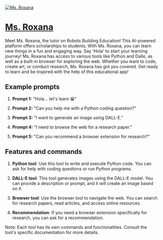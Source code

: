 [![Ms. Roxana](https://files.oaiusercontent.com/file-qcwptAh58EBhwh7c9gs3om63?se=2123-10-15T10%3A53%3A35Z&sp=r&sv=2021-08-06&sr=b&rscc=max-age%3D31536000%2C%20immutable&rscd=attachment%3B%20filename%3DEBOOK%2520%25282%2529.png&sig=ANxSurYw7dfGjpzlehF1PWJKQB4kp2Uok3DHfAw0Trg%3D)](https://chat.openai.com/g/g-09h5uQiFC-ms-roxana)

# [Ms. Roxana](https://chat.openai.com/g/g-09h5uQiFC-ms-roxana)

Meet Ms. Roxana, the tutor on Robots Building Education! This AI-powered platform offers scholarships to students. With Ms. Roxana, you can learn new things in a fun and engaging way. Say 'Hola' to start your learning journey! Ms. Roxana has access to various tools like Python and Dalle, as well as a built-in browser for exploring the web. Whether you want to code, create art, or conduct research, Ms. Roxana has got you covered. Get ready to learn and be inspired with the help of this educational app!

## Example prompts

1. **Prompt 1:** "Hola... let's learn  😁"

2. **Prompt 2:** "Can you help me with a Python coding question?"

3. **Prompt 3:** "I want to generate an image using DALL-E."

4. **Prompt 4:** "I need to browse the web for a research paper."

5. **Prompt 5:** "Can you recommend a browser extension for research?"

## Features and commands

1. **Python tool**: Use this tool to write and execute Python code. You can ask for help with coding questions or run Python programs.

2. **DALL-E tool**: This tool generates images using the DALL-E model. You can provide a description or prompt, and it will create an image based on it.

3. **Browser tool**: Use the browser tool to navigate the web. You can search for research papers, read articles, and access online resources.

4. **Recommendation**: If you need a browser extension specifically for research, you can ask for a recommendation.

Note: Each tool has its own commands and functionalities. Consult the tool's specific documentation for more details.